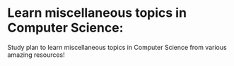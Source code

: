 # Learn miscellaneous topics in Computer Science:
Study plan to learn miscellaneous topics in Computer Science from various amazing resources!
